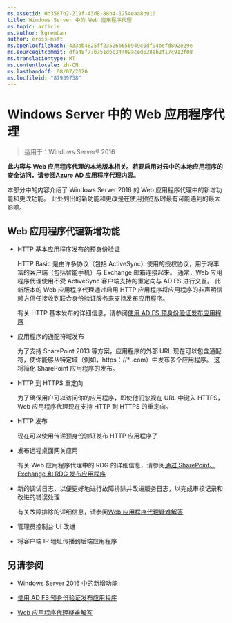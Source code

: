 ```yaml
---
ms.assetid: 0b3587b2-219f-43d8-88b4-1254eaa8b910
title: Windows Server 中的 Web 应用程序代理
ms.topic: article
ms.author: kgremban
author: eross-msft
ms.openlocfilehash: 433ab4825ff23526b656949c0df94befd892e29e
ms.sourcegitcommit: dfa48f77b751dbc34409aced628eb2f17c912f08
ms.translationtype: MT
ms.contentlocale: zh-CN
ms.lasthandoff: 08/07/2020
ms.locfileid: "87939738"
---
```

# <a name="web-application-proxy-in-windows-server"></a>Windows Server 中的 Web 应用程序代理

>适用于：Windows Server&reg; 2016

**此内容与 Web 应用程序代理的本地版本相关。若要启用对云中的本地应用程序的安全访问，请参阅[Azure AD 应用程序代理内容](/azure/active-directory/manage-apps/application-proxy)。**

本部分中的内容介绍了 Windows Server 2016 的 Web 应用程序代理中的新增功能和更改功能。 此处列出的新功能和更改是在使用预览版时最有可能遇到的最大影响。

## <a name="web-application-proxy-new-features"></a>Web 应用程序代理新增功能

- HTTP 基本应用程序发布的预身份验证

  HTTP Basic 是由许多协议（包括 ActiveSync）使用的授权协议，用于将丰富的客户端（包括智能手机）与 Exchange 邮箱连接起来。 通常，Web 应用程序代理使用不受 ActiveSync 客户端支持的重定向与 AD FS 进行交互。 此新版本的 Web 应用程序代理通过启用 HTTP 应用程序将应用程序的非声明信赖方信任接收到联合身份验证服务来支持发布应用程序。

  有关 HTTP 基本发布的详细信息，请参阅[使用 AD FS 预身份验证发布应用程序](../web-application-proxy/../web-application-proxy/Publishing-Applications-using-AD-FS-Preauthentication.md)

- 应用程序的通配符域发布

  为了支持 SharePoint 2013 等方案，应用程序的外部 URL 现在可以包含通配符，使你能够从特定域（例如，https：//* .com）中发布多个应用程序。 这将简化 SharePoint 应用程序的发布。

- HTTP 到 HTTPS 重定向

  为了确保用户可以访问你的应用程序，即使他们忽视在 URL 中键入 HTTPS，Web 应用程序代理现在支持 HTTP 到 HTTPS 的重定向。

- HTTP 发布

  现在可以使用传递预身份验证发布 HTTP 应用程序了

- 发布远程桌面网关应用

  有关 Web 应用程序代理中的 RDG 的详细信息，请参阅[通过 SharePoint、Exchange 和 RDG 发布应用程序](../web-application-proxy/Publishing-Applications-with-SharePoint,-Exchange-and-RDG.md)

- 新的调试日志，以便更好地进行故障排除并改进服务日志，以完成审核记录和改进的错误处理

  有关故障排除的详细信息，请参阅[Web 应用程序代理疑难解答](/previous-versions/windows/it-pro/windows-server-2012-R2-and-2012/dn770156(v=ws.11))

- 管理员控制台 UI 改进

- 将客户端 IP 地址传播到后端应用程序

## <a name="see-also"></a>另请参阅

-   [Windows Server 2016 中的新增功能](../../../get-started/whats-new-in-windows-server-2016.md)

-   [使用 AD FS 预身份验证发布应用程序](../web-application-proxy/Publishing-Applications-using-AD-FS-Preauthentication.md)

-   [Web 应用程序代理疑难解答](/previous-versions/windows/it-pro/windows-server-2012-R2-and-2012/dn770156(v=ws.11))

